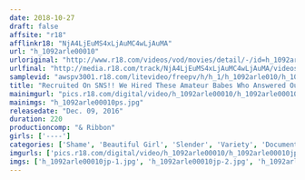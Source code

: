 ```yaml
---
date: 2018-10-27
draft: false
affsite: "r18"
afflinkr18: "NjA4LjEuMS4xLjAuMC4wLjAuMA"
url: "h_1092arle00010"
urloriginal: "http://www.r18.com/videos/vod/movies/detail/-/id=h_1092arle00010"
urlfinal: "http://media.r18.com/track/NjA4LjEuMS4xLjAuMC4wLjAuMA/videos/vod/movies/detail/-/id=h_1092arle00010"
samplevid: "awspv3001.r18.com/litevideo/freepv/h/h_1/h_1092arle010/h_1092arle010_dmb_w.mp4"
title: "Recruited On SNS!! We Hired These Amateur Babes Who Answered Our Call To Appear In A Shame Filled Nude Collection Vol.1 If These Girls Get Their Pussies Wet In Front Of The Camera, Will They Also Let Us Film Creampie Raw Footage Of Them Too!?"
mainimgurl: "pics.r18.com/digital/video/h_1092arle00010/h_1092arle00010ps.jpg"
mainimgs: "h_1092arle00010ps.jpg"
releasedate: "Dec. 09, 2016"
duration: 220
productioncomp: "& Ribbon"
girls: ['----']
categories: ['Shame', 'Beautiful Girl', 'Slender', 'Variety', 'Documentary', 'Amateur', 'Creampie', 'Hi-Def']
imgurls: ['pics.r18.com/digital/video/h_1092arle00010/h_1092arle00010jp-1.jpg', 'pics.r18.com/digital/video/h_1092arle00010/h_1092arle00010jp-2.jpg', 'pics.r18.com/digital/video/h_1092arle00010/h_1092arle00010jp-3.jpg', 'pics.r18.com/digital/video/h_1092arle00010/h_1092arle00010jp-4.jpg', 'pics.r18.com/digital/video/h_1092arle00010/h_1092arle00010jp-5.jpg', 'pics.r18.com/digital/video/h_1092arle00010/h_1092arle00010jp-6.jpg', 'pics.r18.com/digital/video/h_1092arle00010/h_1092arle00010jp-7.jpg', 'pics.r18.com/digital/video/h_1092arle00010/h_1092arle00010jp-8.jpg', 'pics.r18.com/digital/video/h_1092arle00010/h_1092arle00010jp-9.jpg', 'pics.r18.com/digital/video/h_1092arle00010/h_1092arle00010jp-10.jpg', 'pics.r18.com/digital/video/h_1092arle00010/h_1092arle00010jp-11.jpg', 'pics.r18.com/digital/video/h_1092arle00010/h_1092arle00010jp-12.jpg', 'pics.r18.com/digital/video/h_1092arle00010/h_1092arle00010jp-13.jpg', 'pics.r18.com/digital/video/h_1092arle00010/h_1092arle00010jp-14.jpg', 'pics.r18.com/digital/video/h_1092arle00010/h_1092arle00010jp-15.jpg', 'pics.r18.com/digital/video/h_1092arle00010/h_1092arle00010jp-16.jpg', 'pics.r18.com/digital/video/h_1092arle00010/h_1092arle00010jp-17.jpg', 'pics.r18.com/digital/video/h_1092arle00010/h_1092arle00010jp-18.jpg', 'pics.r18.com/digital/video/h_1092arle00010/h_1092arle00010jp-19.jpg', 'pics.r18.com/digital/video/h_1092arle00010/h_1092arle00010jp-20.jpg']
imgs: ['h_1092arle00010jp-1.jpg', 'h_1092arle00010jp-2.jpg', 'h_1092arle00010jp-3.jpg', 'h_1092arle00010jp-4.jpg', 'h_1092arle00010jp-5.jpg', 'h_1092arle00010jp-6.jpg', 'h_1092arle00010jp-7.jpg', 'h_1092arle00010jp-8.jpg', 'h_1092arle00010jp-9.jpg', 'h_1092arle00010jp-10.jpg', 'h_1092arle00010jp-11.jpg', 'h_1092arle00010jp-12.jpg', 'h_1092arle00010jp-13.jpg', 'h_1092arle00010jp-14.jpg', 'h_1092arle00010jp-15.jpg', 'h_1092arle00010jp-16.jpg', 'h_1092arle00010jp-17.jpg', 'h_1092arle00010jp-18.jpg', 'h_1092arle00010jp-19.jpg', 'h_1092arle00010jp-20.jpg']
---
```

